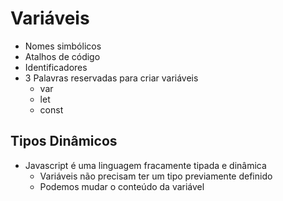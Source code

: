 # Variáveis

* Nomes simbólicos
* Atalhos de código
* Identificadores
* 3 Palavras reservadas para criar variáveis
  - var
  - let
  - const

<script>
  var nome = "João"
  let outroNome = "Pedro"
  const clienteID = 3

  console.log(nome, outroNome, clienteID)
</script>

## Tipos Dinâmicos

* Javascript é uma linguagem fracamente tipada e dinâmica
  - Variáveis não precisam ter um tipo previamente definido
  - Podemos mudar o conteúdo da variável

<script>
  let x = 1
  console.log(typeof x) //number

  let x = "João"
  console.log(typeof x) //string
<script>